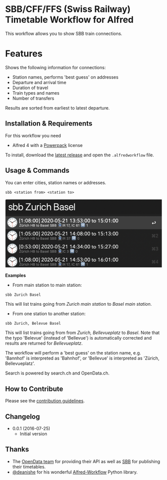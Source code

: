 # SBB/CFF/FFS (Swiss Railway) Timetable Workflow for Alfred
This workflow allows you to show SBB train connections.

# Features
Shows the following information for connections:
- Station names, performs 'best guess' on addresses
- Departure and arrival time
- Duration of travel
- Train types and names
- Number of transfers

Results are sorted from earliest to latest departure.

## Installation & Requirements
For this workflow you need

- Alfred 4 with a [Powerpack](https://www.alfredapp.com/powerpack/) license

To install, download the [latest release](https://github.com/mschmidtkorth/alfred-sbb-msk/releases/latest) and open the `.alfredworkflow` file.

## Usage & Commands
 You can enter cities, station names or addresses.
```text
sbb <station from> <station to>
```

![Listing connections from Zurich to Basel.](Example.png)

**Examples**
- From main station to main station:
```text
sbb Zurich Basel
```
This will list trains going from *Zurich main station* to *Basel main station*.

- From one station to another station:
```text
sbb Zurich, Belevue Basel
```
This will list trains going from from *Zurich, Bellevueplatz* to *Basel*. Note that the typo 'Belevue' (instead of 'Bellevue') is automatically corrected and results are returned for *Bellevueplatz*.

The workflow will perform a 'best guess' on the station name, e.g. 'Bannhof' is interpreted as 'Bahnhof', or 'Bellevue' is interpreted as 'Zürich, Bellevueplatz'.

Search is powered by search.ch and OpenData.ch.

## How to Contribute
Please see the [contribution guidelines](CONTRIBUTING.md).

## Changelog

- 0.0.1 (2016-07-25)
  - Initial version

## Thanks

- The [OpenData team](http://opendata.ch) for providing their API as well as [SBB](https://data.sbb.ch/) for publishing their timetables.
- [@deanishe](https://github.com/deanishe/) for his wonderful [Alfred-Workflow](https://github.com/deanishe/alfred-workflow) Python library.
